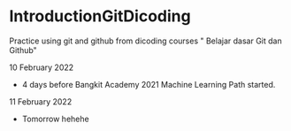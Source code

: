 # IntroductionGitDicoding
Practice using git and github from dicoding courses " Belajar dasar Git dan Github"

10 February 2022
* 4 days before Bangkit Academy 2021 Machine Learning Path started.

11 February 2022
* Tomorrow hehehe

